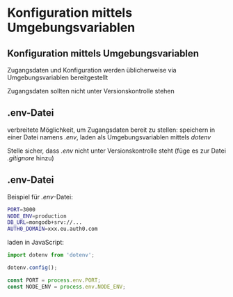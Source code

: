 <!--
section duplicated in:
- node-web-development-with-node-and-express
- node-and-mongodb
-->

# Konfiguration mittels Umgebungsvariablen

## Konfiguration mittels Umgebungsvariablen

Zugangsdaten und Konfiguration werden üblicherweise via Umgebungsvariablen bereitgestellt

Zugangsdaten sollten nicht unter Versionskontrolle stehen

## .env-Datei

verbreitete Möglichkeit, um Zugangsdaten bereit zu stellen: speichern in einer Datei namens _.env_, laden als Umgebungsvariablen mittels _dotenv_

Stelle sicher, dass _.env_ nicht unter Versionskontrolle steht (füge es zur Datei _.gitignore_ hinzu)

## .env-Datei

Beispiel für _.env_-Datei:

```bash
PORT=3000
NODE_ENV=production
DB_URL=mongodb+srv://...
AUTH0_DOMAIN=xxx.eu.auth0.com
```

laden in JavaScript:

```js
import dotenv from 'dotenv';

dotenv.config();

const PORT = process.env.PORT;
const NODE_ENV = process.env.NODE_ENV;
```
